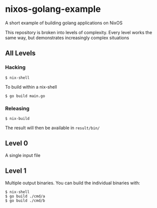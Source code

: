 # nixos-golang-example

A short example of building golang applications on NixOS

This repository is broken into levels of complexity. Every level works the same way, but demonstrates increasingly complex situations

## All Levels

### Hacking

```shell
$ nix-shell
```

To build within a nix-shell

```shell
$ go build main.go
```

### Releasing

```shell
$ nix-build
```

The result will then be available in `result/bin/`

## Level 0

A single input file

## Level 1

Multiple output binaries. You can build the individual binaries with:

```shell
$ nix-shell
$ go build ./cmd/a
$ go build ./cmd/b
```
